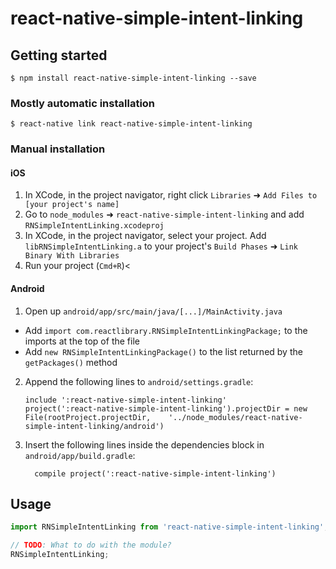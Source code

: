
# react-native-simple-intent-linking

## Getting started

`$ npm install react-native-simple-intent-linking --save`

### Mostly automatic installation

`$ react-native link react-native-simple-intent-linking`

### Manual installation


#### iOS

1. In XCode, in the project navigator, right click `Libraries` ➜ `Add Files to [your project's name]`
2. Go to `node_modules` ➜ `react-native-simple-intent-linking` and add `RNSimpleIntentLinking.xcodeproj`
3. In XCode, in the project navigator, select your project. Add `libRNSimpleIntentLinking.a` to your project's `Build Phases` ➜ `Link Binary With Libraries`
4. Run your project (`Cmd+R`)<

#### Android

1. Open up `android/app/src/main/java/[...]/MainActivity.java`
  - Add `import com.reactlibrary.RNSimpleIntentLinkingPackage;` to the imports at the top of the file
  - Add `new RNSimpleIntentLinkingPackage()` to the list returned by the `getPackages()` method
2. Append the following lines to `android/settings.gradle`:
  	```
  	include ':react-native-simple-intent-linking'
  	project(':react-native-simple-intent-linking').projectDir = new File(rootProject.projectDir, 	'../node_modules/react-native-simple-intent-linking/android')
  	```
3. Insert the following lines inside the dependencies block in `android/app/build.gradle`:
  	```
      compile project(':react-native-simple-intent-linking')
  	```


## Usage
```javascript
import RNSimpleIntentLinking from 'react-native-simple-intent-linking';

// TODO: What to do with the module?
RNSimpleIntentLinking;
```
  